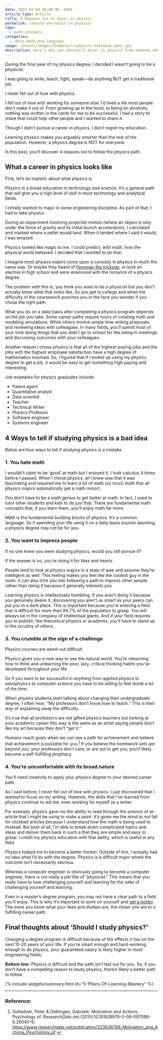 ```yaml
---
date: 2023-02-03 09:00:00 -0400
article_type: Article
title: 4 Reasons not to major in physics
permalink: /should-you-major-in-physics/
tags:
  - math-concepts
categories:
  - chess-math-and-language
image: /assets/images/thumbnails/physics-textbook-open.jpg
description: Here’s why you shouldn’t major in physics from someone who’s done it.
---
```

During the final year of my physics degree, I decided I wasn’t going to be a physicist.

I was going to write, teach, fight, speak—do anything BUT get a traditional job.

I never fell out of love with physics.

I fell out of love with working for someone else. I’d lived a life most people don’t make it out of. From growing up in the hood, to being an alcoholic, nothing was written in the cards for me to be successful. I had a story to share that could help other people and I wanted to share it.

Though I didn’t pursue a career in physics, I don’t regret my education.

Learning physics makes you arguably smarter than the rest of the population. However, a physics degree is NOT for everyone.

In this post, you’ll discover 4 reasons not to follow the physics path.

## What a career in physics looks like

First, let’s be realistic about what physics is.

Physics is a broad education in technology and science. It’s a general path that will give you a high level of skill in most technology and analytical fields.

I initially wanted to major in some engineering discipline. As part of that, I had to take physics.

During an experiment involving projectile motion (where an object is only under the force of gravity and its initial launch acceleration), I calculated and marked where a pellet would land. When it landed where I said it would, I was amazed.

Physics looked like magic to me. I could predict, with math, how the physical world behaved. I decided that I wanted to do that.

I imagine most physics majors come upon a curiosity in physics in much the same way. Or maybe they heard of [Feynman the trickster](https://interestingengineering.com/culture/the-prankster-physicist-richard-feynman), or took an elective in high school and were enamored with the romance of a physics degree.

The problem with this is, you think you want to be a physicist but you don’t actually know what that looks like. So you get to college and when the difficulty of the coursework punches you in the face you wonder if you chose the right path.

What you do on a daily basis after completing a physics program depends on the job you take. Some career paths require hours of creating math and modeling simulations. While others involve ample time writing proposals and reviewing ideas with colleagues. In many fields, you’ll spend most of your time doing things that you didn’t go to school for like being in meetings and discussing outcomes with your colleagues.

Another reason I chose physics is that all of the highest-paying jobs and the jobs with the highest employee satisfaction have a high degree of mathematics involved. So, I figured that if I ended up using my physics degree to get a job, it would be easy to get something high paying and interesting.

Job examples for physics graduates include:

* Patent agent
* Quantitative analyst
* Data scientist
* Teacher
* Technical Writer
* Physics Professor
* Software engineer
* Systems engineer

## 4 Ways to tell if studying physics is a bad idea

Below are four ways to tell if studying physics is a mistake.

### 1\. You hate math

I wouldn’t claim to be ‘good’ at math but I enjoyed it. I took calculus 4 times before I passed. When I chose physics, all I knew was that it was fascinating and required me to learn a lot of math (so much math that all physics majors automatically get a math minor).

You don’t have to be a math genius to get better at math. In fact, I used to tutor other students and kids to do just that. There are fundamental math concepts that, if you learn them, you’ll enjoy math far more.

Math is the fundamental building blocks of physics. It’s a common language. So if spending your life using it on a daily basis sounds daunting, a physics degree may not be for you.

### 2\. You want to impress people

If no one knew you were studying physics, would you still pursue it?

If the answer is no, you’re doing it for likes and hearts.

People tend to look at physics majors in a state of awe and assume they’re intelligent as well. This feeling makes you feel like the coolest guy in the room. It can also trick you into following a path to impress other people rather than doing it because it generally interests you.

Learning physics is intellectually humbling. If you aren’t doing it because you genuinely desire it, discovering you aren’t as smart as your peers can put you in a dark place. This is important because you’re entering a field that is difficult for more than 99.7% of the population to grasp. You will always be in the company of intellectual giants. And if your field requires you to publish, like theoretical physics or academia, you’ll have to stand up to the scrutiny of others.

### 3\. You crumble at the sign of a challenge

Physics courses are weed-out difficult.

Physics gives you a new way to see the natural world. You’re relearning how to think and unlearning the poor, lazy, critical thinking habits you’ve developed throughout your life.

So if you want to be successful in anything from applied physics to astrophysics to computer science you have to be willing to feel dumb a lot of the time.

When physics students start talking about changing their undergraduate degree, I often hear, “My professors don’t know how to teach.” This is their way of explaining away the difficulty.

It’s true that all professors are not gifted physics teachers but looking at your academic career this way is the same as an artist saying people don’t like my art because they don’t “get it.”

Humans reach goals when we can see a path for achievement and believe that achievement is possible for you.<sup><a class="footnote" rel="footnote" href="#fn:1">1</a></sup> If you believe the homework sets are beyond you, your professors don’t care, or are out to get you, you’ll likely become a self-fulfilling prophecy.

### 4\. You’re uncomfortable with its broad nature

You’ll need creativity to apply your physics degree to your desired career path.

As I said before, I never fell out of love with physics. I just discovered that I wanted to focus on my writing. However, the skills that I’ve learned from physics continue to aid me, even working for myself as a writer.

For example, physics gave me the ability to read through the science of an article that I might be using to make a point. It’s given me the mind to not fall for clickbait articles because I understand how the math is being used to mislead. But best of all, I’m able to break down complicated topics and ideas and deliver them back in such a that they are simple and easy to grasp. I credit my physics education with that ability, which is useful in any field.

Physics helped me to become a better thinker. Outside of this, I actually had no idea what I’d do with the degree. Physics is a difficult major where the outcome isn’t necessarily obvious.

Whereas a computer engineer is obviously going to become a computer engineer, there is not really a job title of “physicist.” This means that you really have to love challenging yourself and learning for the sake of challenging yourself and learning.

Even in a master’s degree program, you may not have a clear path to a field you’ll enjoy. This is why it’s important to work on yourself and [get a hobby](https://edlatimore.com/hobbies-to-meet-women/). The more you know what your likes and dislikes are, the closer you are to a fulfilling career path.

## Final thoughts about ‘Should I study physics?'

Changing a degree program is difficult because of the effects it has on the next 10-20 years of your life. If you’re smart enough and hard-working enough to do physics, your guaranteed salary is likely higher in most engineering fields.

**Bottom line:** Physics is difficult and the path isn’t laid out for you. So, if you don’t have a compelling reason to study physics, there’s likely a better path to follow.

{% include widgets/summary.html id="5-Pillars-Of-Learning-Mastery" %}

---

### Reference:

<div class="footnotes"><ol><li><p>Gollwitzer, Peter &amp; Oettingen, Gabriele. Motivation and Actions, Psychology of. <em>ResearchGate.net.</em>(2015).10.1016/B978-0-08-097086-8.26040-6. <a href="https://www.researchgate.net/publication/323838799_Motivation_and_Actions_Psychology_of">https://www.researchgate.net/publication/323838799_Motivation_and_Actions_Psychology_of</a>&nbsp;<a class="reversefootnote" href="#fnref:1">↩</a></p></li></ol></div>